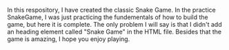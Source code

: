 In this respository, I have created the classic Snake Game. In the practice SnakeGame, I was just practicing the fundementals of how to build the game, but here it is complete. The only problem I will say is that I didn't add an heading element called "Snake Game" in the HTML file. Besides that the game is amazing, I hope you enjoy playing.
